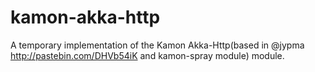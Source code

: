 # kamon-akka-http
A temporary implementation of the Kamon Akka-Http(based in @jypma http://pastebin.com/DHVb54iK and kamon-spray module) module.
